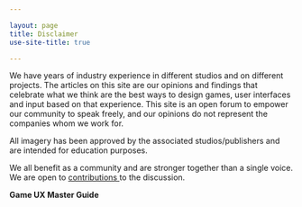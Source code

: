 ```yaml
---

layout: page
title: Disclaimer
use-site-title: true

---
```


We have years of industry experience in different studios and on different projects. The articles on this site are our opinions and findings that celebrate what we think are the best ways to design games, user interfaces and input based on that experience. This site is an open forum to empower our community to speak freely, and our opinions do not represent the companies whom we work for.

All imagery has been approved by the associated studios/publishers and are intended for education purposes.

We all benefit as a community and are stronger together than a single voice.
We are open to <a href="https://leesteg.github.io/privatebebo/Community/"> contributions </a> to the discussion.

**Game UX Master Guide**
